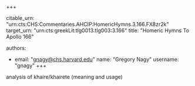 +++


citable_urn: "urn:cts:CHS:Commentaries.AHCIP:HomericHymns.3.166.FX8zr2k"
target_urn: "urn:cts:greekLit:tlg0013.tlg003:3.166"
title: "Homeric Hymns To Apollo 166"

authors:
- email: "gnagy@chs.harvard.edu"
  name: "Gregory Nagy"
  username: "gnagy"
+++

<p>analysis of khaire/khairete (meaning and usage)</p>